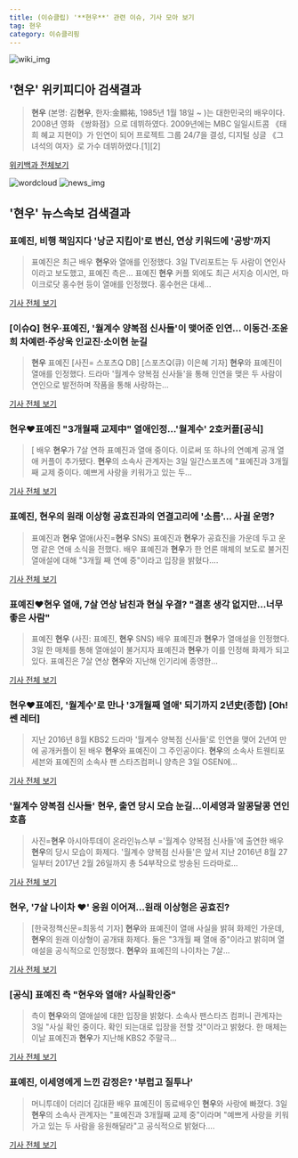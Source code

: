 ```yaml
---
title: (이슈클립) '**현우**' 관련 이슈, 기사 모아 보기
tag: 현우
category: 이슈클리핑
---
```

![wiki_img](https://user-images.githubusercontent.com/42597476/44503234-41136a80-a6d0-11e8-9071-6fc6418eafe4.png)
## **'**현우**'** 위키피디아 검색결과
>**현우** (본명: 김**현우**, 한자:金顯祐, 1985년 1월 18일 ~ )는 대한민국의 배우이다. 2008년 영화 《쌍화점》으로 데뷔하였다. 2009년에는 MBC 일일시트콤 《태희 혜교 지현이》가 인연이 되어 프로젝트 그룹 24/7을 결성, 디지털 싱글 《그녀석의 여자》로 가수 데뷔하였다.[1][2]

<a href="https://ko.wikipedia.org/wiki/현우" target="_blank">위키백과 전체보기</a>

![wordcloud](https://s3.ap-northeast-2.amazonaws.com/lyrics101-wordcloud/2018-09-03-1535955894.png)
![news_img](https://user-images.githubusercontent.com/42597476/44507050-1206f400-a6e4-11e8-8d98-7ffbfebb353f.png)
## **'**현우**'** 뉴스속보 검색결과
### 표예진, 비행 책임지다 '낭군 지킴이'로 변신, 연상 키워드에 '공방'까지

>표예진은 최근 배우 **현우**와 열애를 인정했다. 3일 TV리포트는 두 사람이 연인사이라고 보도했고, 표예진 측은... 표예진 **현우** 커플 외에도 최근 서지승 이시언, 마이크로닷 홍수현 등이 열애를 인정했다. 홍수현은 대세...

<a href="http://www.kihoilbo.co.kr/?mod=news&act=articleView&idxno=766987" target="_blank">기사 전체 보기</a>

### [이슈Q] **현우**·표예진, '월계수 양복점 신사들'이 맺어준 인연… 이동건·조윤희 차예련·주상욱 인교진·소이현 눈길

>**현우** 표예진 [사진= 스포츠Q DB] [스포츠Q(큐) 이은혜 기자] **현우**와 표예진이 열애를 인정했다.  드라마 '월계수 양복점 신사들'을 통해 인연을 맺은 두 사람이 연인으로 발전하며 작품을 통해 사랑하는...

<a href="http://www.sportsq.co.kr/news/articleView.html?idxno=301209" target="_blank">기사 전체 보기</a>

### **현우**♥표예진 "3개월째 교제中" 열애인정…'월계수' 2호커플[공식]

>[ 배우 **현우**가 7살 연하 표예진과 열애 중이다. 이로써 또 하나의 연예계 공개 열애 커플이 추가됐다. **현우**의 소속사 관계자는 3일 일간스포츠에 "표예진과 3개월째 교제 중이다. 예쁘게 사랑을 키워가고 있는 두...

<a href="http://isplus.live.joins.com/news/article/aid.asp?aid=22527932" target="_blank">기사 전체 보기</a>

### 표예진, **현우**의 원래 이상형 공효진과의 연결고리에 '소름'… 사귈 운명?

>표예진과 **현우** 열애(사진=**현우** SNS) 표예진과 **현우**가 공효진을 가운데 두고 운명 같은 연애 소식을 전했다. 배우 표예진과 **현우**가 한 언론 매체의 보도로 불거진 열애설에 대해 "3개월 째 연예 중"이라고 입장을 밝혔다....

<a href="http://www.gnmaeil.com/news/articleView.html?idxno=381636" target="_blank">기사 전체 보기</a>

### 표예진♥**현우** 열애, 7살 연상 남친과 현실 우결? "결혼 생각 없지만…너무 좋은 사람"

>표예진 **현우** (사진: 표예진, **현우** SNS) 배우 표예진과 **현우**가 열애설을 인정했다. 3일 한 매체를 통해 열애설이 불거지자 표예진과 **현우**가 이를 인정해 화제가 되고 있다. 표예진은 7살 연상 **현우**와 지난해 인기리에 종영한...

<a href="http://www.jemin.com/news/articleView.html?idxno=536458" target="_blank">기사 전체 보기</a>

### **현우**♥표예진, '월계수'로 만나 '3개월째 열애' 되기까지 2년史(종합) [Oh!쎈 레터]

>지난 2016년 8월 KBS2 드라마 '월계수 양복점 신사들'로 인연을 맺어 2년여 만에 공개커플이 된 배우 **현우**와 표예진이 그 주인공이다. **현우**의 소속사 트웬티포세븐와 표예진의 소속사 팬 스타즈컴퍼니 양측은 3일 OSEN에...

<a href="http://www.osen.co.kr/article/G1110981129" target="_blank">기사 전체 보기</a>

### '월계수 양복점 신사들' **현우**, 출연 당시 모습 눈길…이세영과 알콩달콩 연인 호흡

>사진=**현우** 아시아투데이 온라인뉴스부 ='월계수 양복점 신사들'에 출연한 배우 **현우**의 당시 모습이 화제다. '월계수 양복점 신사들'은 앞서 지난 2016년 8월 27일부터 2017년 2월 26일까지 총 54부작으로 방송된 드라마로...

<a href="http://www.asiatoday.co.kr/view.php?key=20180903000931467" target="_blank">기사 전체 보기</a>

### **현우**, '7살 나이차 ♥' 응원 이어져...원래 이상형은 공효진?

>[한국정책신문=최동석 기자] **현우**와 표예진이 열애 사실을 밝혀 화제인 가운데, **현우**의 원래 이상형이 공개돼 화제다. 둘은 "3개월 째 열애 중"이라고 밝히며 열애설을 공식적으로 인정했다. **현우**와 표예진의 나이차는 7살...

<a href="http://www.kpinews.co.kr/news/articleView.html?idxno=80458" target="_blank">기사 전체 보기</a>

### [공식] 표예진 측 "**현우**와 열애? 사실확인중"

>측이 **현우**와의 열애설에 대한 입장을 밝혔다. 소속사 팬스타즈 컴퍼니 관계자는 3일 "사실 확인 중이다. 확인 되는대로 입장을 전할 것"이라고 밝혔다. 한 매체는 이날 표예진과 **현우**가 지난해 KBS2 주말극...

<a href="http://sports.chosun.com/news/ntype.htm?id=201809030100017730001242&servicedate=20180903" target="_blank">기사 전체 보기</a>

### 표예진, 이세영에게 느낀 감정은? '부럽고 질투나'

>머니투데이 더리더 김대환 배우 표예진이 동료배우인 **현우**와 사랑에 빠졌다. 3일 **현우**의 소속사 관계자는 "표예진과 3개월째 교제 중"이라며 "예쁘게 사랑을 키워가고 있는 두 사람을 응원해달라"고 공식적으로 밝혔다....

<a href="http://theleader.mt.co.kr/articleView.html?no=2018090314577816498" target="_blank">기사 전체 보기</a>


